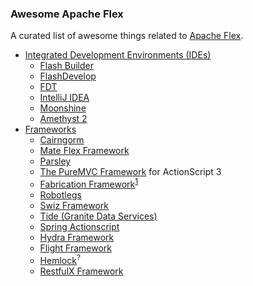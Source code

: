 ### Awesome Apache Flex

A curated list of awesome things related to [Apache Flex](http://flex.apache.org/).

- [Integrated Development Environments (IDEs)](#ides)
	- [Flash Builder](http://www.adobe.com/sea/products/flash-builder.html)
	- [FlashDevelop](http://www.flashdevelop.org/)
	- [FDT](http://fdt.powerflasher.com/)
	- [IntelliJ IDEA](http://www.jetbrains.com/idea/)
	- [Moonshine](http://moonshine-ide.com/)
	- [Amethyst 2](http://www.sapphiresteel.com/Products/amethyst-ide/article/amethyst-2-product-page.html)
- [Frameworks](#fws)
	- [Cairngorm](https://sourceforge.net/adobe/cairngorm/home/Home/)
	- [Mate Flex Framework](http://mate.asfusion.com/)
	- [Parsley](http://www.spicefactory.org/parsley/)
	- [The PureMVC Framework](https://github.com/PureMVC/puremvc-as3-multicore-framework) for ActionScript 3
	- [Fabrication Framework](https://code.google.com/archive/p/fabrication/)<sup title="github fork">[1](https://github.com/mrthuanvn/fabrication)</sup>
	- [Robotlegs](http://www.robotlegs.org/)
	- [Swiz Framework](https://github.com/swiz/swiz-framework)
	- [Tide (Granite Data Services)](https://github.com/graniteds/graniteds_archetypes)
	- [Spring Actionscript](https://github.com/spring-projects/spring-actionscript)
	- [Hydra Framework](https://github.com/lukesh/hydraframework_core)
	- [Flight Framework](https://github.com/jacwright/flight-framework)
	- [Hemlock](https://github.com/mintdigital/hemlock)<sup title="not sure">?</sup>
	- [RestfulX Framework](https://github.com/dima/restfulx_framework)
